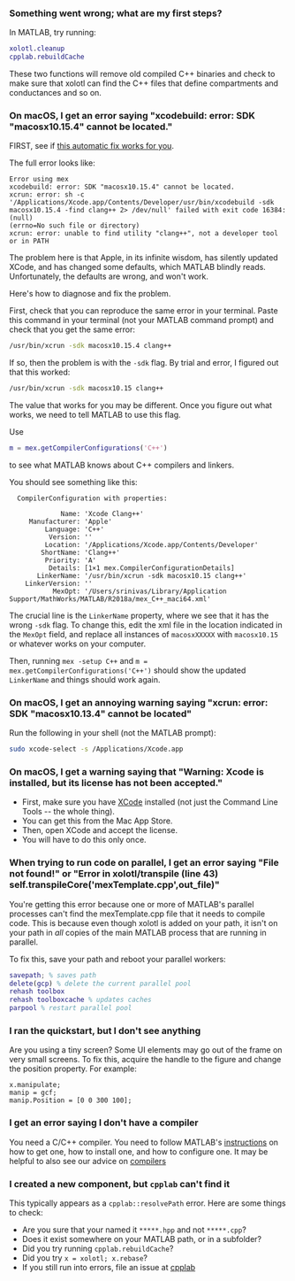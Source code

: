 ### Something went wrong; what are my first steps?

In MATLAB, try running:

```matlab
xolotl.cleanup
cpplab.rebuildCache
```

These two functions will remove old compiled C++ binaries
and check to make sure that xolotl can find the C++ files
that define compartments and conductances and so on.


### On macOS, I get an error saying "xcodebuild: error: SDK "macosx10.15.4" cannot be located."


FIRST, see if [this automatic fix works for you](https://github.com/sg-s/matlab-catalina-compiler-fix). 


The full error looks like:

```
Error using mex
xcodebuild: error: SDK "macosx10.15.4" cannot be located.
xcrun: error: sh -c
'/Applications/Xcode.app/Contents/Developer/usr/bin/xcodebuild -sdk
macosx10.15.4 -find clang++ 2> /dev/null' failed with exit code 16384: (null)
(errno=No such file or directory)
xcrun: error: unable to find utility "clang++", not a developer tool or in PATH
```

The problem here is that Apple, in its infinite wisdom, has silently updated XCode, and has changed some defaults, which MATLAB blindly reads. Unfortunately, the defaults are wrong, and won't work. 

Here's how to diagnose and fix the problem.

First, check that you can reproduce the same error in your terminal. Paste this command in your terminal (not your MATLAB command prompt) and check that you get the same error:

```bash
/usr/bin/xcrun -sdk macosx10.15.4 clang++
```

If so, then the problem is with the `-sdk` flag. By trial and error, I figured out that this worked:

```bash
/usr/bin/xcrun -sdk macosx10.15 clang++
```

The value that works for you may be different. Once you figure out what works, we need to tell MATLAB to use this flag.

Use 

```matlab
m = mex.getCompilerConfigurations('C++')
```

to see what MATLAB knows about C++ compilers and linkers.

You should see something like this:

```
  CompilerConfiguration with properties:

             Name: 'Xcode Clang++'
     Manufacturer: 'Apple'
         Language: 'C++'
          Version: ''
         Location: '/Applications/Xcode.app/Contents/Developer'
        ShortName: 'Clang++'
         Priority: 'A'
          Details: [1×1 mex.CompilerConfigurationDetails]
       LinkerName: '/usr/bin/xcrun -sdk macosx10.15 clang++'
    LinkerVersion: ''
           MexOpt: '/Users/srinivas/Library/Application Support/MathWorks/MATLAB/R2018a/mex_C++_maci64.xml'
```

The crucial line is the `LinkerName` property, where we see that it has the wrong `-sdk` flag. To change this, edit the xml file in the location indicated in the `MexOpt` field, and replace all instances of `macosxXXXXX` with `macosx10.15` or whatever works on your computer.


Then, running `mex -setup C++` and `m = mex.getCompilerConfigurations('C++')` should show the updated ` LinkerName` and things should work again.

### On macOS, I get an annoying warning saying "xcrun: error: SDK "macosx10.13.4" cannot be located"

Run the following in your shell (not the MATLAB prompt):

```bash
sudo xcode-select -s /Applications/Xcode.app
```

### On macOS, I get a warning saying that "Warning: Xcode is installed, but its license has not been accepted."

* First, make sure you have [XCode](https://developer.apple.com/xcode/) installed (not just the Command Line Tools -- the whole thing).
* You can get this from the Mac App Store.
* Then, open XCode and accept the license.
* You will have to do this only once.


### When trying to run code on parallel, I get an error saying "File not found!" or "Error in xolotl/transpile (line 43) self.transpileCore('mexTemplate.cpp',out_file)"

You're getting this error because one or more of MATLAB's parallel processes can't find the mexTemplate.cpp file that it needs to compile code. This is because even though xolotl is added on your path, it isn't on your path in *all* copies of the main MATLAB process that are running in parallel. 

To fix this, save your path and reboot your parallel workers:

```matlab
savepath; % saves path
delete(gcp) % delete the current parallel pool
rehash toolbox
rehash toolboxcache % updates caches
parpool % restart parallel pool

```

### I ran the quickstart, but I don't see anything

Are you using a tiny screen? Some UI elements may go out of the frame on very small screens. To fix this, acquire the handle to the figure and change the position property. For example:

```
x.manipulate;
manip = gcf;
manip.Position = [0 0 300 100];
```

### I get an error saying I don't have a compiler

You need a C/C++ compiler. You need to follow MATLAB's
[instructions](https://www.mathworks.com/support/compilers.html)
on how to get one, how to install one, and how to configure one.
It may be helpful to also see our advice on [compilers](how-to/install-configure.md)

### I created a new component, but `cpplab` can't find it

This typically appears as a `cpplab::resolvePath` error. Here are some things to check:

* Are you sure that your named it `*****.hpp` and not `*****.cpp`?
* Does it exist somewhere on your MATLAB path, or in a subfolder?
* Did you try running `cpplab.rebuildCache`?
* Did you try `x = xolotl; x.rebase`?
* If you still run into errors, file an issue at [cpplab](https://github.com/sg-s/cpplab/issues/)
